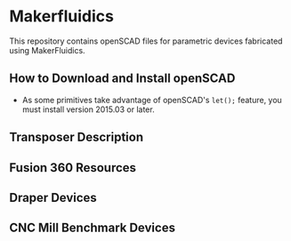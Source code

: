 # Makerfluidics
This repository contains openSCAD files for parametric devices fabricated using MakerFluidics.

## How to Download and Install openSCAD
- As some primitives take advantage of openSCAD's ```let();``` feature, you must install version 2015.03 or later.

## Transposer Description

## Fusion 360 Resources

## Draper Devices

## CNC Mill Benchmark Devices
